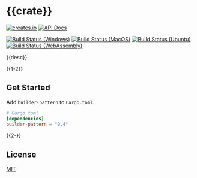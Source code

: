 # {{crate}}

[![creates.io](https://img.shields.io/crates/v/builder-pattern?logo=rust)](https://crates.io/crates/builder-pattern)
[![API Docs](https://docs.rs/builder-pattern/badge.svg?logo=docs-rs)](https://docs.rs/builder-pattern/)

[![Build Status (Windows)](https://github.com/SeokminHong/builder-pattern/actions/workflows/build_windows.yml/badge.svg)](https://github.com/SeokminHong/builder-pattern/actions/workflows/build_windows.yml)
[![Build Status (MacOS)](https://github.com/SeokminHong/builder-pattern/actions/workflows/build_macos.yml/badge.svg)](https://github.com/SeokminHong/builder-pattern/actions/workflows/build_macos.yml)
[![Build Status (Ubuntu)](https://github.com/SeokminHong/builder-pattern/actions/workflows/build_ubuntu.yml/badge.svg)](https://github.com/SeokminHong/builder-pattern/actions/workflows/build_ubuntu.yml)
[![Build Status (WebAssembly)](https://github.com/SeokminHong/builder-pattern/actions/workflows/build_wasm.yml/badge.svg)](https://github.com/SeokminHong/builder-pattern/actions/workflows/build_wasm.yml)

{{desc}}

{{1-2}}

## Get Started

Add `builder-pattern` to `Cargo.toml`.

```toml
# Cargo.toml
[dependencies]
builder-pattern = "0.4"
```

{{2-}}

## License

[MIT](../LICENSE)
